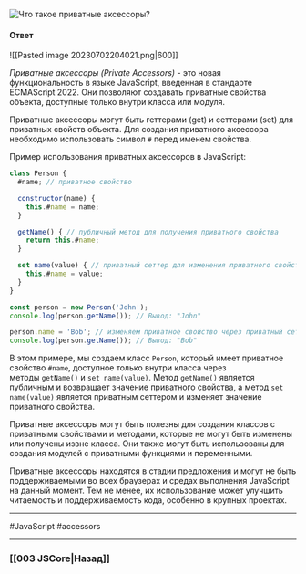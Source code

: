 ![Что такое приватные аксессоры?](https://youtu.be/OA63L1eQ6pA?t=850)

#### Ответ

![[Pasted image 20230702204021.png|600]]

*Приватные аксессоры (Private Accessors)* - это новая функциональность в языке JavaScript, введенная в стандарте ECMAScript 2022. Они позволяют создавать приватные свойства объекта, доступные только внутри класса или модуля.

Приватные аксессоры могут быть геттерами (get) и сеттерами (set) для приватных свойств объекта. Для создания приватного аксессора необходимо использовать символ `#` перед именем свойства.

Пример использования приватных аксессоров в JavaScript:

```javascript
class Person {
  #name; // приватное свойство

  constructor(name) {
    this.#name = name;
  }

  getName() { // публичный метод для получения приватного свойства
    return this.#name;
  }

  set name(value) { // приватный сеттер для изменения приватного свойства
    this.#name = value;
  }
}

const person = new Person('John');
console.log(person.getName()); // Вывод: "John"

person.name = 'Bob'; // изменяем приватное свойство через приватный сеттер
console.log(person.getName()); // Вывод: "Bob"
```

В этом примере, мы создаем класс `Person`, который имеет приватное свойство `#name`, доступное только внутри класса через методы `getName()` и `set name(value)`. Метод `getName()` является публичным и возвращает значение приватного свойства, а метод `set name(value)` является приватным сеттером и изменяет значение приватного свойства.

Приватные аксессоры могут быть полезны для создания классов с приватными свойствами и методами, которые не могут быть изменены или получены извне класса. Они также могут быть использованы для создания модулей с приватными функциями и переменными.

Приватные аксессоры находятся в стадии предложения и могут не быть поддерживаемыми во всех браузерах и средах выполнения JavaScript на данный момент. Тем не менее, их использование может улучшить читаемость и поддерживаемость кода, особенно в крупных проектах.

___
 #JavaScript #accessors

___

### [[003 JSCore|Назад]]